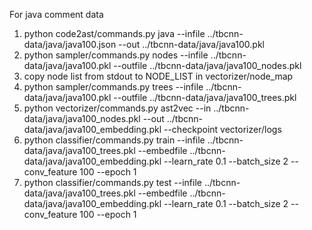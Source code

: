 For java comment data

1. python code2ast/commands.py java --infile ../tbcnn-data/java/java100.json --out ../tbcnn-data/java/java100.pkl
2. python sampler/commands.py nodes --infile ../tbcnn-data/java/java100.pkl --outfile ../tbcnn-data/java/java100_nodes.pkl
3. copy node list from stdout to NODE_LIST in vectorizer/node_map
4. python sampler/commands.py trees --infile ../tbcnn-data/java/java100.pkl --outfile ../tbcnn-data/java/java100_trees.pkl
5. python vectorizer/commands.py ast2vec --in ../tbcnn-data/java/java100_nodes.pkl --out ../tbcnn-data/java/java100_embedding.pkl --checkpoint vectorizer/logs
6. python classifier/commands.py train --infile ../tbcnn-data/java/java100_trees.pkl --embedfile ../tbcnn-data/java/java100_embedding.pkl --learn_rate 0.1 --batch_size 2 --conv_feature 100 --epoch 1
7. python classifier/commands.py test --infile ../tbcnn-data/java/java100_trees.pkl --embedfile ../tbcnn-data/java/java100_embedding.pkl --learn_rate 0.1 --batch_size 2 --conv_feature 100 --epoch 1
